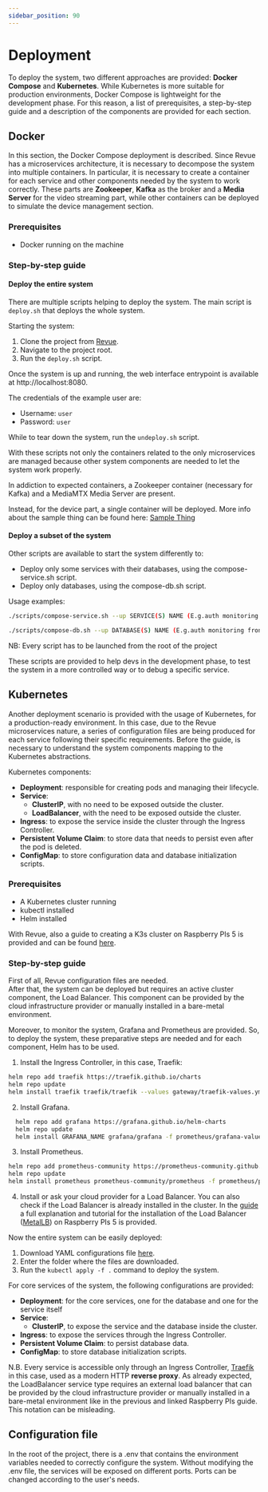 ```yaml
---
sidebar_position: 90
---
```


# Deployment 

To deploy the system, two different approaches are provided: **Docker Compose** and **Kubernetes**.
While Kubernetes is more suitable for production environments, 
Docker Compose is lightweight for the development phase.
For this reason, a list of prerequisites, 
a step-by-step guide and a description of the components are provided for each section.

## Docker

In this section, the Docker Compose deployment is described.
Since Revue has a microservices architecture, it is necessary to decompose the system into multiple containers.
In particular,
it is necessary to create a container for each service and other components needed by the system to work correctly.
These parts are **Zookeeper**, **Kafka** as the broker and a **Media Server** for the video streaming part,
while other containers can be deployed to simulate the device management section. 

### Prerequisites 
- Docker running on the machine

### Step-by-step guide

#### Deploy the entire system 

There are multiple scripts helping to deploy the system. 
The main script is `deploy.sh` that deploys the whole system.  

Starting the system:
1. Clone the project from [Revue](https://github.com/revue-org/revue). 
2. Navigate to the project root. 
3. Run the `deploy.sh` script.
 
Once the system is up and running, the web interface entrypoint is available at http://localhost:8080. 

The credentials of the example user are:
   - Username: `user` 
   - Password: `user`
   
While to tear down the system, run the `undeploy.sh` script.

With these scripts not only the containers related to the only microservices are managed
because other system components are needed to let the system work properly.

In addiction to expected containers, 
a Zookeeper container (necessary for Kafka) and a MediaMTX Media Server are present.

Instead, for the device part, a single container will be deployed.
More info about the sample thing can be found here: [Sample Thing](https://github.com/revue-org/revue-sample-thing)


#### Deploy a subset of the system

Other scripts are available to start the system differently to:
   - Deploy only some services with their databases, using the compose-service.sh script.
   - Deploy only databases, using the compose-db.sh script.

Usage examples:
```bash 
./scripts/compose-service.sh --up SERVICE(S) NAME (E.g.auth monitoring frontend log)
``` 
```bash
./scripts/compose-db.sh --up DATABASE(S) NAME (E.g.auth monitoring frontend log)
``` 

NB: Every script has to be launched from the root of the project

These scripts are provided to help devs in the development phase, 
to test the system in a more controlled way or to debug a specific service.

## Kubernetes

Another deployment scenario is provided with the usage of Kubernetes, for a production-ready environment.
In this case, due to the Revue microservices nature, 
a series of configuration files are being produced for each service following their specific requirements.
Before the guide, is necessary to understand the system components mapping to the Kubernetes abstractions.

Kubernetes components:

- **Deployment**: responsible for creating pods and managing their lifecycle.
- **Service**: 
    - **ClusterIP**, with no need to be exposed outside the cluster.
    - **LoadBalancer**, with the need to be exposed outside the cluster.
- **Ingress**: to expose the service inside the cluster through the Ingress Controller.
- **Persistent Volume Claim**: to store data that needs to persist even after the pod is deleted.
- **ConfigMap**: to store configuration data and database initialization scripts.

### Prerequisites
 
- A Kubernetes cluster running
- kubectl installed 
- Helm installed 

With Revue, 
also a guide to creating a K3s cluster on Raspberry PIs 5 is provided 
and can be found [here](https://github.com/revue-org/revue-k3s-deployment/specifications).

### Step-by-step guide

First of all, Revue configuration files are needed.  
After that, the system can be deployed but requires an active cluster component, the Load Balancer. 
This component can be provided by the cloud infrastructure provider or manually installed in a bare-metal environment.

Moreover, to monitor the system, Grafana and Prometheus are provided.
So, to deploy the system, these preparative steps are needed and for each component, Helm has to be used.

1. Install the Ingress Controller, in this case, Traefik: 
  ```bash
  helm repo add traefik https://traefik.github.io/charts
  helm repo update
  helm install traefik traefik/traefik --values gateway/traefik-values.yml
  ```
2. Install Grafana.
  ```bash
    helm repo add grafana https://grafana.github.io/helm-charts
    helm repo update
    helm install GRAFANA_NAME grafana/grafana -f prometheus/grafana-values.yml --namespace YOUR_NAMESPACE
  ```
3. Install Prometheus.
  ```bash
  helm repo add prometheus-community https://prometheus-community.github.io/helm-charts
  helm repo update
  helm install prometheus prometheus-community/prometheus -f prometheus/prometheus-values.yml
  ```
4. Install or ask your cloud provider for a Load Balancer. You can also check if the Load Balancer is already installed in the cluster. In the [guide](https://github.com/revue-org/revue-k3s-deployment) a full explanation and tutorial for the installation of the Load Balancer ([MetalLB](https://metallb.universe.tf/installation/)) on Raspberry PIs 5 is provided.


Now the entire system can be easily deployed:

1. Download YAML configurations file [here](https://github.com/revue-org/revue-k3s-deployment/tree/main/specifications/k3s).
2. Enter the folder where the files are downloaded.
3. Run the `kubectl apply -f .` command to deploy the system.

For core services of the system, the following configurations are provided:
- **Deployment**: for the core services, one for the database and one for the service itself
- **Service**: 
    - **ClusterIP**, to expose the service and the database inside the cluster. 
- **Ingress**: to expose the services through the Ingress Controller.
- **Persistent Volume Claim**: to persist database data.
- **ConfigMap**: to store database initialization scripts.

N.B. Every service is accessible only through an Ingress Controller,
[Traefik](https://traefik.io/traefik/) in this case, used as a modern HTTP **reverse proxy**.
As already expected, the LoadBalancer service type requires an external load balancer
that can be provided by the cloud infrastructure provider
or manually installed in a bare-metal environment like in the previous and linked Raspberry PIs guide.
This notation can be misleading.


## Configuration file
In the root of the project,
there is a .env that contains the environment variables needed to correctly configure the system. 
Without modifying the .env file, the services will be exposed on different ports. 
Ports can be changed according to the user's needs.